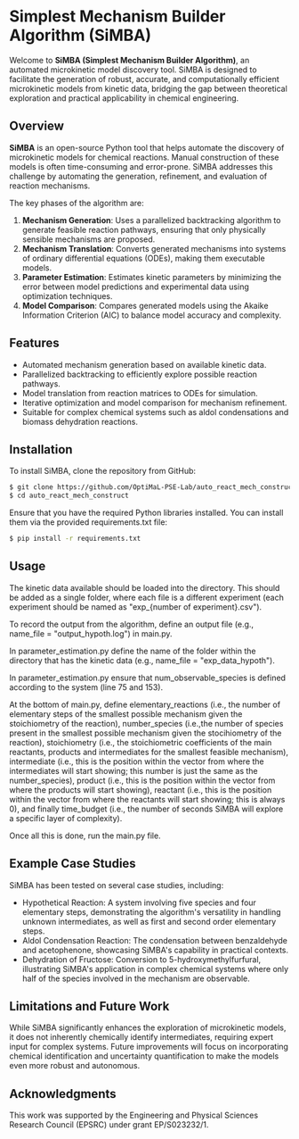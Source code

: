 # Simplest Mechanism Builder Algorithm (SiMBA)

Welcome to **SiMBA (Simplest Mechanism Builder Algorithm)**, an automated microkinetic model discovery tool. SiMBA is designed to facilitate the generation of robust, accurate, and computationally efficient microkinetic models from kinetic data, bridging the gap between theoretical exploration and practical applicability in chemical engineering.

## Overview

**SiMBA** is an open-source Python tool that helps automate the discovery of microkinetic models for chemical reactions. Manual construction of these models is often time-consuming and error-prone. SiMBA addresses this challenge by automating the generation, refinement, and evaluation of reaction mechanisms.

The key phases of the algorithm are:
1. **Mechanism Generation**: Uses a parallelized backtracking algorithm to generate feasible reaction pathways, ensuring that only physically sensible mechanisms are proposed.
2. **Mechanism Translation**: Converts generated mechanisms into systems of ordinary differential equations (ODEs), making them executable models.
3. **Parameter Estimation**: Estimates kinetic parameters by minimizing the error between model predictions and experimental data using optimization techniques.
4. **Model Comparison**: Compares generated models using the Akaike Information Criterion (AIC) to balance model accuracy and complexity.

## Features
- Automated mechanism generation based on available kinetic data.
- Parallelized backtracking to efficiently explore possible reaction pathways.
- Model translation from reaction matrices to ODEs for simulation.
- Iterative optimization and model comparison for mechanism refinement.
- Suitable for complex chemical systems such as aldol condensations and biomass dehydration reactions.

## Installation

To install SiMBA, clone the repository from GitHub:

```sh
$ git clone https://github.com/OptiMaL-PSE-Lab/auto_react_mech_construct
$ cd auto_react_mech_construct
```

Ensure that you have the required Python libraries installed. You can install them via the provided requirements.txt file:

```sh
$ pip install -r requirements.txt
```

## Usage

The kinetic data available should be loaded into the directory. This should be added as a single folder, where each file is a different experiment (each experiment should be named as "exp_{number of experiment}.csv").

To record the output from the algorithm, define an output file (e.g., name_file = "output_hypoth.log") in main.py.

In parameter_estimation.py define the name of the folder within the directory that has the kinetic data (e.g., name_file = "exp_data_hypoth").

In parameter_estimation.py ensure that num_observable_species is defined according to the system (line 75 and 153).

At the bottom of main.py, define elementary_reactions (i.e., the number of elementary steps of the smallest possible mechanism given the stoichiometry of the reaction), number_species (i.e.,the number of species present in the smallest possible mechanism given the stocihiometry of the reaction), stoichiometry (i.e., the stoichiometric coefficients of the main reactants, products and intermediates for the smallest feasible mechanism), intermediate (i.e., this is the position within the vector from where the intermediates will start showing; this number is just the same as the number_species), product (i.e., this is the position within the vector from where the products will start showing), reactant (i.e., this is the position within the vector from where the reactants will start showing; this is always 0), and finally time_budget (i.e., the number of seconds SiMBA will explore a specific layer of complexity).

Once all this is done, run the main.py file.

## Example Case Studies

SiMBA has been tested on several case studies, including:

- Hypothetical Reaction: A system involving five species and four elementary steps, demonstrating the algorithm's versatility in handling unknown intermediates, as well as first and second order elementary steps.
- Aldol Condensation Reaction: The condensation between benzaldehyde and acetophenone, showcasing SiMBA's capability in practical contexts.
- Dehydration of Fructose: Conversion to 5-hydroxymethylfurfural, illustrating SiMBA's application in complex chemical systems where only half of the species involved in the mechanism are observable.

## Limitations and Future Work

While SiMBA significantly enhances the exploration of microkinetic models, it does not inherently chemically identify intermediates, requiring expert input for complex systems. Future improvements will focus on incorporating chemical identification and uncertainty quantification to make the models even more robust and autonomous.

## Acknowledgments

This work was supported by the Engineering and Physical Sciences Research Council (EPSRC) under grant EP/S023232/1.
